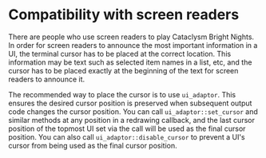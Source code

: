 # Compatibility with screen readers

There are people who use screen readers to play Cataclysm Bright Nights. In order for screen readers
to announce the most important information in a UI, the terminal cursor has to be placed at the
correct location. This information may be text such as selected item names in a list, etc, and the
cursor has to be placed exactly at the beginning of the text for screen readers to announce it.

The recommended way to place the cursor is to use `ui_adaptor`. This ensures the desired cursor
position is preserved when subsequent output code changes the cursor position. You can call
`ui_adaptor::set_cursor` and similar methods at any position in a redrawing callback, and the last
cursor position of the topmost UI set via the call will be used as the final cursor position. You
can also call `ui_adaptor::disable_cursor` to prevent a UI's cursor from being used as the final
cursor position.
